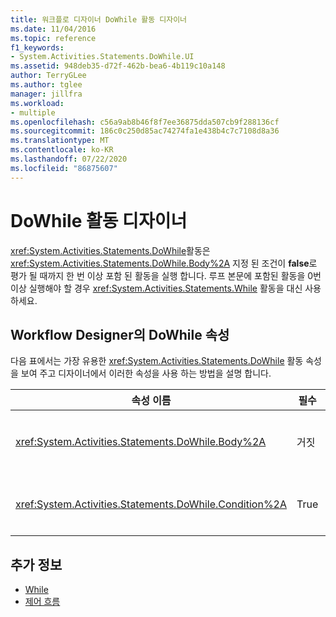 ```yaml
---
title: 워크플로 디자이너 DoWhile 활동 디자이너
ms.date: 11/04/2016
ms.topic: reference
f1_keywords:
- System.Activities.Statements.DoWhile.UI
ms.assetid: 948deb35-d72f-462b-bea6-4b119c10a148
author: TerryGLee
ms.author: tglee
manager: jillfra
ms.workload:
- multiple
ms.openlocfilehash: c56a9ab8b46f8f7ee36875dda507cb9f288136cf
ms.sourcegitcommit: 186c0c250d85ac74274fa1e438b4c7c7108d8a36
ms.translationtype: MT
ms.contentlocale: ko-KR
ms.lasthandoff: 07/22/2020
ms.locfileid: "86875607"
---
```

# <a name="dowhile-activity-designer"></a>DoWhile 활동 디자이너

<xref:System.Activities.Statements.DoWhile>활동은 <xref:System.Activities.Statements.DoWhile.Body%2A> 지정 된 조건이 **false**로 평가 될 때까지 한 번 이상 포함 된 활동을 실행 합니다. 루프 본문에 포함된 활동을 0번 이상 실행해야 할 경우 <xref:System.Activities.Statements.While> 활동을 대신 사용하세요.

## <a name="dowhile-properties-in-the-workflow-designer"></a>Workflow Designer의 DoWhile 속성

다음 표에서는 가장 유용한 <xref:System.Activities.Statements.DoWhile> 활동 속성을 보여 주고 디자이너에서 이러한 속성을 사용 하는 방법을 설명 합니다.

|속성 이름|필수|사용량|
|-|--------------|-|
|<xref:System.Activities.Statements.DoWhile.Body%2A>|거짓|조건이 **true**인 동안 실행할 작업입니다. 활동을 추가 하려면 <xref:System.Activities.Statements.DoWhile.Body%2A> 도구 상자의 활동을 "여기에 작업 놓기" 힌트 텍스트가 있는 **DoWhile** 활동 디자이너의 **본문** 상자로 끌어 놓습니다.|
|<xref:System.Activities.Statements.DoWhile.Condition%2A>|True|루프를 반복할 때마다 평가할 조건입니다. 을 설정 하려면 <xref:System.Activities.Statements.DoWhile.Condition%2A> **DoWhile** Activity 디자이너의 **조건** 상자 또는 속성 표에 Visual Basic 식을 입력 합니다.|

## <a name="see-also"></a>추가 정보

- [While](../workflow-designer/while-activity-designer.md)
- [제어 흐름](../workflow-designer/control-flow-activity-designers.md)
